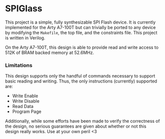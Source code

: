 # SPIGlass

This project is a simple, fully synthesizable SPI Flash device. It is currently
implemented for the Arty A7-100T but can trivially be ported to any device by 
modifying the `Makefile`, the top file, and the constraints file. This project
is written in Verilog.

On the Arty A7-100T, this design is able to provide read and write access to
512K of BRAM backed memory at 52.6MHz.

### Limitations
This design supports only the handful of commands necessary to support basic
reading and writing. Thus, the only instructions (currently) supported are:

* Write Enable
* Write Disable
* Read Data
* Program Page

Additionally, while some efforts have been made to verify the correctness of
the design, no serious guarantees are given about whether or not this design
really works. Use at your own peril <3

